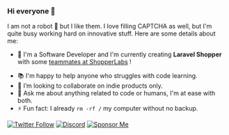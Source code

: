 ### Hi everyone 👋

I am not a robot 🤖 but I like them. I love filling CAPTCHA as well, but I'm quite busy working hard on innovative stuff.
Here are some details about me:

- 🧠 I'm a Software Developer and I'm currently creating **Laravel Shopper** with some [teammates at ShopperLabs](https://github.com/shopperlabs) !
<!-- <> - 🧠 I’m currently working on computer vision & cognitive science applied to artificial intelligence. -->
- 📚 I'm happy to help anyone who struggles with code learning.
- 👯 I’m looking to collaborate on indie products only.
- 💬 Ask me about anything related to code or humans, I'm at ease with both.
- ⚡ Fun fact: I already `rm -rf /` my computer without no backup.

[![Twitter Follow](https://img.shields.io/twitter/follow/jvq_txt?color=%231DA1F2&label=Follow%20me&logo=Twitter&style=flat)](https://twitter.com/jvq_txt)
[![Discord](https://img.shields.io/discord/268838260153909249?label=Chat&logo=Discord&style=flat)](https://discord.gg/6NnHbXq)
[![Sponsor Me](https://img.shields.io/static/v1?label=Sponsor%20Sense&message=%E2%9D%A4&logo=GitHub)](https://github.com/sponsors/sense)

<!--
**Sense/sense** is a ✨ _special_ ✨ repository because its `README.md` (this file) appears on your GitHub profile.

Here are some ideas to get you started:

- 🔭 I’m currently working on ...
- 🌱 I’m currently learning ...
- 👯 I’m looking to collaborate on ...
- 🤔 I’m looking for help with ...
- 💬 Ask me about ...
- 📫 How to reach me: ...
- 😄 Pronouns: ...
- ⚡ Fun fact: ...
-->
